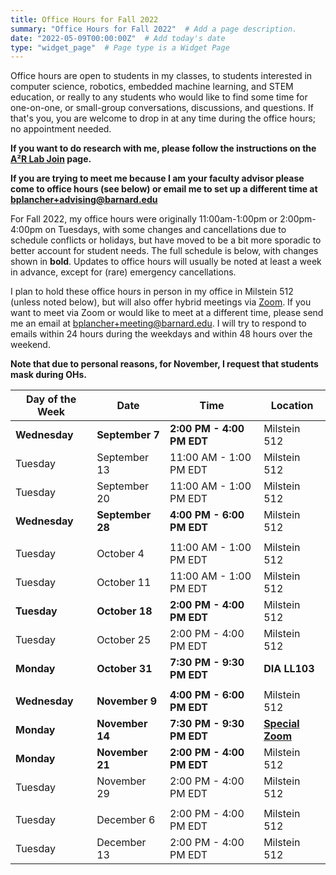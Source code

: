 ```yaml
---
title: Office Hours for Fall 2022
summary: "Office Hours for Fall 2022"  # Add a page description.
date: "2022-05-09T00:00:00Z"  # Add today's date
type: "widget_page"  # Page type is a Widget Page
---
```


Office hours are open to students in my classes, to students interested in computer science, robotics, embedded machine learning, and STEM education, or really to any students who would like to find some time for one-on-one, or small-group conversations, discussions, and questions. If that's you, you are welcome to drop in at any time during the office hours; no appointment needed.

**If you want to do research with me, please follow the instructions on the [A²R Lab Join](https://a2r-lab.org/join) page.**

**If you are trying to meet me because I am your faculty advisor please come to office hours (see below) or email me to set up a different time at [bplancher+advising@barnard.edu](mailto:bplancher+advising@barnard.edu)**

For Fall 2022, my office hours were originally 11:00am-1:00pm or 2:00pm-4:00pm on Tuesdays, with some changes and cancellations due to schedule conflicts or holidays, but have moved to be a bit more sporadic to better account for student needs. The full schedule is below, with changes shown in **bold**. Updates to office hours will usually be noted at least a week in advance, except for (rare) emergency cancellations.

I plan to hold these office hours in person in my office in Milstein 512 (unless noted below), but will also offer hybrid meetings via [Zoom](
https://columbiauniversity.zoom.us/my/bplancher). If you want to meet via Zoom or would like to meet at a different time, please send me an email at [bplancher+meeting@barnard.edu](mailto:bplancher+meeting@barnard.edu). I will try to respond to emails within 24 hours during the weekdays and within 48 hours over the weekend.

**Note that due to personal reasons, for November, I request that students mask during OHs.**

| Day of the Week | Date             | Time                        | Location      |
|-----------------|------------------|-----------------------------|---------------|
| **Wednesday**   | **September 7**  | **2:00 PM - 4:00 PM EDT**   | Milstein 512  |
| Tuesday         | September 13     | 11:00 AM - 1:00 PM EDT      | Milstein 512  |
| Tuesday         | September 20     | 11:00 AM - 1:00 PM EDT      | Milstein 512  |
| **Wednesday**   | **September 28** | **4:00 PM - 6:00 PM EDT**   | Milstein 512  |
|                 |                  |                             |               |
| Tuesday         | October 4        | 11:00 AM - 1:00 PM EDT      | Milstein 512  |
| Tuesday         | October 11       | 11:00 AM - 1:00 PM EDT      | Milstein 512  |
| **Tuesday**     | **October 18**   | **2:00 PM - 4:00 PM EDT**   | Milstein 512  |
| Tuesday         | October 25       | 2:00 PM - 4:00 PM EDT       | Milstein 512  |
| **Monday**      | **October 31**   | **7:30 PM - 9:30 PM EDT**   | **DIA LL103** |
|                 |                  |                             |               |
| **Wednesday**   | **November 9**   | **4:00 PM - 6:00 PM EDT**   | Milstein 512  |
| **Monday**      | **November 14**  | **7:30 PM - 9:30 PM EDT**   | **[Special Zoom](https://columbiauniversity.zoom.us/j/98588153482?pwd=dU9CUHpTZHZCRmFjS3BDTVNLMFFaZz09)** |
| **Monday**      | **November 21**  | **2:00 PM - 4:00 PM EDT**   | Milstein 512  |
| Tuesday         | November 29      | 2:00 PM - 4:00 PM EDT       | Milstein 512  |
|                 |                  |                             |               |
| Tuesday         | December 6       | 2:00 PM - 4:00 PM EDT       | Milstein 512  |
| Tuesday         | December 13      | 2:00 PM - 4:00 PM EDT       | Milstein 512  |
